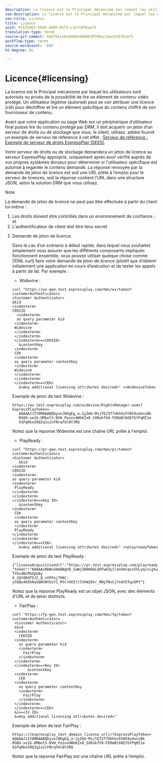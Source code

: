 ```yaml
---
description: La licence est le Principal mécanisme par lequel les utilisateurs sont autorisés ou privés de la possibilité de lire un élément de contenu vidéo protégé. Un utilisateur légitime (autorisé) peut se voir attribuer une licence (clé) pour déchiffrer et lire un élément spécifique du contenu chiffré de son fournisseur de contenu.
seo-description: La licence est le Principal mécanisme par lequel les utilisateurs sont autorisés ou privés de la possibilité de lire un élément de contenu vidéo protégé. Un utilisateur légitime (autorisé) peut se voir attribuer une licence (clé) pour déchiffrer et lire un élément spécifique du contenu chiffré de son fournisseur de contenu.
seo-title: Licence
title: Licence
uuid: 9f433d62-5609-4d88-95fd-c1e7c0f6aa75
translation-type: tm+mt
source-git-commit: 1b9792a10ad606b99b6639799ac2aacb707b2af5
workflow-type: tm+mt
source-wordcount: '393'
ht-degree: 0%

---
```



# Licence{#licensing}

La licence est le Principal mécanisme par lequel les utilisateurs sont autorisés ou privés de la possibilité de lire un élément de contenu vidéo protégé. Un utilisateur légitime (autorisé) peut se voir attribuer une licence (clé) pour déchiffrer et lire un élément spécifique du contenu chiffré de son fournisseur de contenu.

Avant que votre application ou page Web sur un périphérique d’utilisateur final puisse lire du contenu protégé par DRM, il doit acquérir un jeton d’un serveur de droits ou de stockage que vous, le client, utilisez. adobe fournit un exemple de serveur de référence à cet effet : [Serveur de référence : Exemple de serveur de droits ExpressPlay (SEES)](../../multi-drm-workflows/feature-topics/sees-reference-server.md).

Votre serveur de droits ou de stockage demandera un jeton de licence au serveur ExpressPlay approprié, uniquement après avoir vérifié auprès de vos propres systèmes dorsaux pour déterminer si l&#39;utilisateur spécifique est autorisé à regarder le contenu demandé. La réponse renvoyée par la demande de jeton de licence est soit une URL prête à l’emploi pour le serveur de licences, soit la réponse contient l’URL dans une structure JSON, selon la solution DRM que vous utilisez.

>[!NOTE]
>
>La demande de jeton de licence ne peut pas être effectuée à partir du client lui-même :
>1. Les droits doivent être contrôlés dans un environnement de confiance ; et
>1. L&#39;authentificateur de client doit être tenu secret.


1. Demande de jeton de licence.

   Dans le cas d’un scénario à début rapide, dans lequel vous souhaitez simplement vous assurer que les différents composants impliqués fonctionnent ensemble, vous pouvez utiliser quelque chose comme [!DNL curl] faire votre demande de jeton de licence (plutôt que d’obtenir initialement une application en cours d’exécution et de tester les appels à partir de là). Par exemple :

   * Widevine :

   ```
   curl "https://wv-gen.test.expressplay.com/hms/wv/token?customerAuthenticator= 
   <Customer Authenticator> 
   &kid 
   <indexterm>
   CEKSID 
     <indexterm>
     as query parameter kid 
    <indexterm>
    Widevine 
    </indexterm> 
    </indexterm> 
    </indexterm>=<CEKSID> 
      &contentKey 
    <indexterm>
    CEK 
    <indexterm>
    as query parameter contentKey 
    <indexterm>
    Widevine 
    </indexterm> 
    </indexterm> 
    </indexterm>=<CEK> 
      &<Any additional licensing attributes desired>" >>WidevineToken 
   ```

   Exemple de jeton de test Widevine :

   ```
   https://wv.test.expressplay.com/widevine/RightsManager.asmx?ExpressPlayToken= 
      AQAAAJJ2Y0MAAABQbyvnJ6KgEg_w-2yZmU-MsjTEZ3f7UkhUcFhDFAvdonzBk 
      RGQU-xe1G-DMbel5-BVH_PozovdWhKZx0_SXRokfh9-FERmBl6OEfGfPqMI1e 
      O1PqRkx59Q2q1s2cFNrqfml8Y3RQ 
   ```

   Notez que la réponse Widevine est une chaîne URL prête à l&#39;emploi.

   * PlayReady :

   ```
   curl "https://pr-gen.test.expressplay.com/hms/pr/token?customerAuthenticator= 
   <Customer Authenticator> 
      &kid 
   <indexterm>
   CEKSID 
   <indexterm>
   as query parameter kid 
   <indexterm>
    PlayReady 
   </indexterm> 
   </indexterm> 
   </indexterm>=<Key ID> 
      &contentKey 
   <indexterm>
    CEK 
    <indexterm>
    as query parameter contentKey 
    <indexterm>
    PlayReady 
   </indexterm> 
   </indexterm> 
   </indexterm>=<CEK> 
      &<Any additional licensing attributes desired>" >>playreadyToken
   ```

   Exemple de jeton de test PlayReady :

   ```
   {"licenseAcquisitionUrl":"https://pr.test.expressplay.com/playready/RightsManager.asmx", 
   "token":"AQAAAxBbWv4AAABgV8_GaWjU80mObLQdfwEdy1lenXmcqvx5VLyqixigtwXLthzjPxq9QDT-TYbudNrMSOpUAy 
   G_2Qt8RdTGJ2_Q_xtRfnj7H6C-yt6By40IhNaSQ0nNYUsY1_MtCrHXIltlVhN2Ekr_RNyTNvCjYs0V5TqzOPY"} 
   ```

   Notez que la réponse PlayReady est un objet JSON, avec des éléments d’URL et de jeton distincts.

   * FairPlay :

   ```
   curl "https://fp-gen.test.expressplay.com/hms/fp/token?customerAuthenticator= 
    <Customer Authenticator> 
    &kid 
    <indexterm>
      CEKSID 
    <indexterm>
      as query parameter kid 
      <indexterm>
        FairPlay 
      </indexterm> 
    </indexterm> 
    </indexterm>=<Key ID> 
          &contentKey 
    <indexterm>
      CEK 
    <indexterm>
      as query parameter contentKey 
      <indexterm>
        FairPlay 
      </indexterm> 
    </indexterm> 
    </indexterm>=<CEK> 
    &iv=<IV ID> 
    &<Any additional licensing attributes desired>"
   ```

   Exemple de jeton de test FairPlay :

   ```
   https://{expressplay_test_domain_license_url}/?ExpressPlayToken= 
   AQAAAJJ2Y0MAAABQbyvnJ6KgEg_w-2yZmU-MsjTEZ3f7UkhUcFhDFAvdonzBk 
   RGQU-xe1G-DMbel5-BVH_PozovdWhKZx0_SXRokfh9-FERmBl6OEfGfPqMI1e 
   O1PqRkx59Q2q1s2cFNrqfml8Y3RQ
   ```

   Notez que la réponse FairPlay est une chaîne URL prête à l’emploi.
